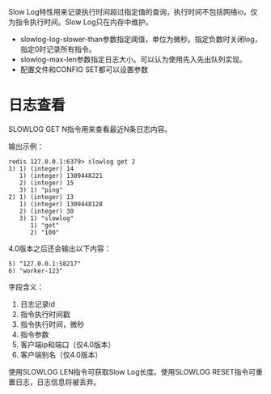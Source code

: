 
Slow Log特性用来记录执行时间超过指定值的查询，执行时间不包括网络io，仅为指令执行时间。Slow Log只在内存中维护。

* slowlog-log-slower-than参数指定阈值，单位为微秒。指定负数时关闭log，指定0时记录所有指令。
* slowlog-max-len参数指定日志大小。可以认为使用先入先出队列实现。
* 配置文件和CONFIG SET都可以设置参数

# 日志查看

SLOWLOG GET N指令用来查看最近N条日志内容。

输出示例：
```
redis 127.0.0.1:6379> slowlog get 2
1) 1) (integer) 14
   1) (integer) 1309448221
   2) (integer) 15
   3) 1) "ping"
2) 1) (integer) 13
   1) (integer) 1309448128
   2) (integer) 30
   3) 1) "slowlog"
      1) "get"
      2) "100"
```

4.0版本之后还会输出以下内容：
```
5) "127.0.0.1:58217"
6) "worker-123"
```

字段含义：
1. 日志记录id
2. 指令执行时间戳
3. 指令执行时间，微秒
4. 指令参数
5. 客户端ip和端口（仅4.0版本）
6. 客户端别名（仅4.0版本）

使用SLOWLOG LEN指令可获取Slow Log长度。使用SLOWLOG RESET指令可重置日志，日志信息将被丢弃。